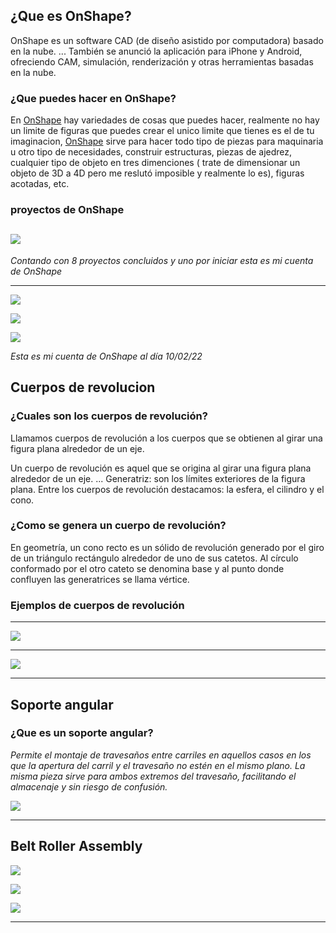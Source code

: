 ## ¿Que es OnShape?

OnShape es un software CAD (de diseño asistido por computadora) basado en la nube. ... También se anunció la aplicación para iPhone y Android, ofreciendo CAM, simulación, renderización y otras herramientas basadas en la nube.

### ¿Que puedes hacer en OnShape?

En [OnShape](https://www.onshape.com/en/) hay variedades de cosas que puedes hacer, realmente no hay un limite de figuras que puedes crear
el unico  limite que tienes es el de tu imaginacion, [OnShape](https://www.onshape.com/en/) sirve para hacer todo tipo de piezas para maquinaria u otro tipo de necesidades, construir estructuras, piezas de ajedrez, cualquier tipo de objeto en tres dimenciones ( trate de dimensionar un objeto de 3D a 4D pero me reslutó imposible y realmente lo es), figuras acotadas, etc. 

### proyectos de OnShape

![](https://github.com/Samael696/3D/blob/main/images/Captura%20de%20pantalla%20de%202022-01-20%2011-57-39.png?raw=true)
------

*Contando con 8 proyectos concluidos y uno por iniciar esta es mi cuenta de OnShape*

---------------------

![](https://github.com/Samael696/3D/blob/main/images/Captura%20de%20pantalla%20de%202022-02-10%2010-56-24.png?raw=true)

![](https://github.com/Samael696/3D/blob/main/images/Captura%20de%20pantalla%20de%202022-02-10%2010-56-27.png?raw=true)

![](https://github.com/Samael696/3D/blob/main/images/Captura%20de%20pantalla%20de%202022-02-10%2010-56-28.png?raw=true)

*Esta es mi cuenta de OnShape al día 10/02/22*

## Cuerpos de revolucion

### ¿Cuales son los cuerpos de revolución?

Llamamos cuerpos de revolución a los cuerpos que se obtienen al girar una figura plana alrededor de un eje.

Un cuerpo de revolución es aquel que se origina al girar una figura plana alrededor de un eje. ... Generatriz: son los límites exteriores de la figura plana. Entre los cuerpos de revolución destacamos: la esfera, el cilindro y el cono.

### ¿Como se genera un cuerpo de revolución?

En geometría, un cono recto es un sólido de revolución generado por el giro de un triángulo rectángulo alrededor de uno de sus catetos. Al círculo conformado por el otro cateto se denomina base y al punto donde confluyen las generatrices se llama vértice.


### Ejemplos de cuerpos de revolución

---------------------

![](https://github.com/Samael696/3D/blob/main/images/Captura%20de%20pantalla%20de%202022-02-10%2011-53-57.png?raw=true)

---------------------

![](https://github.com/Samael696/3D/blob/main/images/Captura%20de%20pantalla%20de%202022-02-10%2011-53-31.png?raw=trueg)

---------------------

## Soporte angular

### ¿Que es un soporte angular?

*Permite el montaje de travesaños entre carriles en aquellos casos en los que la apertura del carril y el travesaño no estén en el mismo plano. La misma pieza sirve para ambos extremos del travesaño, facilitando el almacenaje y sin riesgo de confusión.*

![](https://github.com/Samael696/3D/blob/main/images/Captura%20de%20pantalla%20de%202022-02-10%2012-02-10.png?raw=true)

--------------------

## Belt Roller Assembly

![](https://github.com/Samael696/3D/blob/main/images/Captura%20de%20pantalla%20de%202022-02-15%2010-23-15.png?raw=true)

![](https://github.com/Samael696/3D/blob/main/images/Captura%20de%20pantalla%20de%202022-02-15%2010-23-19.png?raw=true)

![](https://github.com/Samael696/3D/blob/main/images/Captura%20de%20pantalla%20de%202022-02-15%2010-23-28.png?raw=true)


---------------------

































